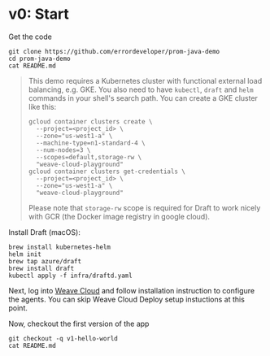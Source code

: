 
# v0: Start

Get the code
```
git clone https://github.com/errordeveloper/prom-java-demo
cd prom-java-demo
cat README.md
```

> This demo requires a Kubernetes cluster with functional external load balancing, e.g. GKE. 
> You also need to have `kubectl`, `draft` and `helm` commands in your shell's search path.
> You can create a GKE cluster like this:
> ```
> gcloud container clusters create \
>   --project=<project_id> \
>   --zone="us-west1-a" \
>   --machine-type=n1-standard-4 \
>   --num-nodes=3 \
>   --scopes=default,storage-rw \
>   "weave-cloud-playground"
> gcloud container clusters get-credentials \
>   --project=<project_id> \
>   --zone="us-west1-a" \
>   "weave-cloud-playground"
> ```
> Please note that `storage-rw` scope is required for Draft to work nicely with GCR
> (the Docker image registry in google cloud).

Install Draft (macOS):
```
brew install kubernetes-helm
helm init
brew tap azure/draft
brew install draft
kubectl apply -f infra/draftd.yaml
```

Next, log into [Weave Cloud](https://cloud.weave.works) and follow installation instruction
to configure the agents. You can skip Weave Cloud Deploy setup instuctions at this point.

Now, checkout the first version of the app
```
git checkout -q v1-hello-world
cat README.md
```
